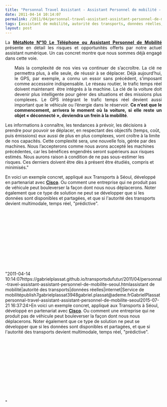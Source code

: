 ```yaml
---
title: "Personnal Travel Assistant - Assistant Personnel de mobilité - Séoul"
date: 2011-04-14 10:14:07
permalink: /2011/04/personnal-travel-assistant-assistant-personnel-de-mobilite-seoul.html
tags: [assistant de mobilité, autorité des transports, données réelles, internet, Service de mobilité]
layout: post
---
```


<p style="text-align: justify;">La <strong><a href="https://gabrielplassat.github.io/transportsdufutur/2010/11/metanote-tdf-10-nous-etions-nous-sommes-et-nous-serons-des-cyborgs-lassistant-personnel-de-mobilite.html" target="_blank">MétaNote N°10 Le Téléphone ou Assistant Personnel de Mobilité</a> </strong>présente en détail les risques et opportunités offerts par notre actuel assistant numérique. Un cas concret montre que nous sommes déjà engagé dans cette voie.</p> <p style="text-align: justify; padding-left: 30px;"> Mais la complexité de nos vies va continuer de s’accroître. La clé ne permettra plus, à elle seule, de réussir à se déplacer. Déjà aujourd’hui, le GPS, par exemple, a connu un essor sans précédent, s’imposant comme accessoire indispensable. Le réseau routier, le trafic temps réel doivent maintenant  être intégrés à la machine. La clé de la voiture doit devenir plus intelligente pour gérer des situations et des missions plus complexes. Le GPS intégrant le trafic temps réel devient aussi important que le véhicule ou l’énergie dans le réservoir. <strong>Ce n’est que le commencement, arrivera le moment où la voiture, si elle reste un objet « déconnecté », deviendra un frein à la mobilité</strong>.</p> <p style=""text-align: justify padding-left: 30px>Les informations à connaître, les tendances à prévoir, les décisions à prendre pour pouvoir se déplacer, en respectant des objectifs (temps, coût, puis émissions) eux aussi de plus en plus complexes, vont croître à la limite de nos capacités. Cette complexité sera, une nouvelle fois, gérée par des machines. Nous l’accepterons comme nous avons accepté les machines précédentes, car les bénéfices engendrés seront supérieurs aux risques estimés. Nous aurons raison à condition de ne pas sous-estimer les risques. Ces derniers doivent être dès à présent être étudiés, compris et minimisés."</p> <p style=""text-align: justify>En voici un exemple concret, appliqué aux Transports à Séoul, développé en partenariat avec <strong><a href="https://gabrielplassat.github.io/transportsdufutur/wp-content/uploads/sites/6/2011/04/PTA_Fact_Sheet_051109_FINAL3.pdf"" target=""_blank"">Cisco</a></strong>. Ou comment une entreprise qui ne produit pas de véhicule peut bouleverser la façon dont nous nous déplacerons. Noter également que ce type de solution ne peut se développer que si les données sont disponibles et partagées, et que si l'autorité des transports devient multimodale, temps réel, "prédictive".</p> <p style=""text-align: justify> </p> <p><iframe frameborder=""0"" height=""390"" src=""http://www.youtube.com/embed/0grbQgGYuhA"" title=""YouTube video player"" width=""640""></iframe></p>"2011-04-14 10:14:07https://gabrielplassat.github.io/transportsdufutur/2011/04/personnal-travel-assistant-assistant-personnel-de-mobilite-seoul.htmlassistant de mobilité|autorité des transports|données réelles|internet|Service de mobilitépublish7gabrielplassat3948gabriel.plassat@ademe.frGabrielPlassatpersonnal-travel-assistant-assistant-personnel-de-mobilite-seoul2015-07-21 16:37:24>En voici un exemple concret, appliqué aux Transports à Séoul, développé en partenariat avec <strong><a href="https://gabrielplassat.github.io/transportsdufutur/wp-content/uploads/sites/6/2011/04/PTA_Fact_Sheet_051109_FINAL3.pdf"" target=""_blank"">Cisco</a></strong>. Ou comment une entreprise qui ne produit pas de véhicule peut bouleverser la façon dont nous nous déplacerons. Noter également que ce type de solution ne peut se développer que si les données sont disponibles et partagées, et que si l'autorité des transports devient multimodale, temps réel, "prédictive".</p> <p style=""text-align: justify> </p> <p><iframe frameborder=""0"" height=""390"" src=""http://www.youtube.com/embed/0grbQgGYuhA"" title=""YouTube video player"" width=""640""></iframe></p>"
